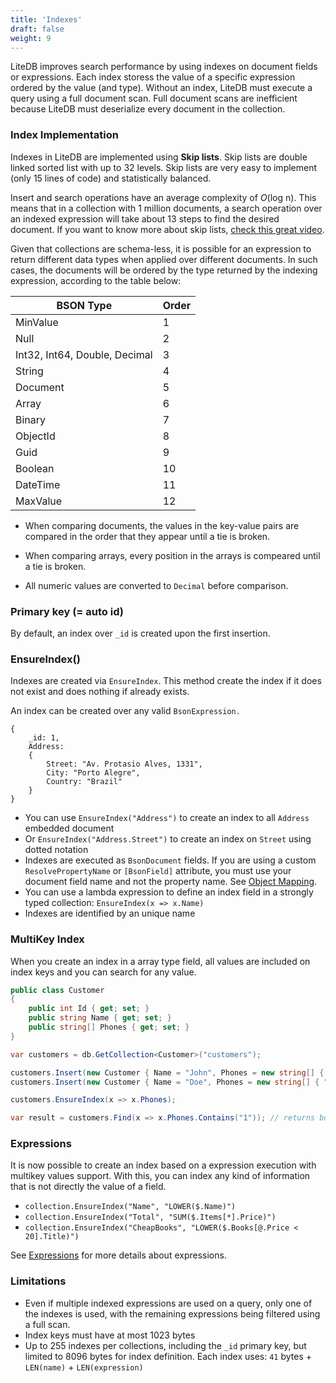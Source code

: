 ```yaml
---
title: 'Indexes'
draft: false
weight: 9
---
```


LiteDB improves search performance by using indexes on document fields or expressions. Each index storess the value of a specific expression ordered by the value (and type). Without an index, LiteDB must execute a query using a full document scan. Full document scans are inefficient because LiteDB must deserialize every document in the collection.

### Index Implementation

Indexes in LiteDB are implemented using **Skip lists**. Skip lists are double linked sorted list with up to 32 levels. Skip lists are very easy to implement (only 15 lines of code) and statistically balanced.

Insert and search operations have an average complexity of *O*(log n). This means that in a collection with 1 million documents, a search operation over an indexed expression will take about 13 steps to find the desired document. If you want to know more about skip lists, [check this great video](https://www.youtube.com/watch?v=kBwUoWpeH_Q). 

Given that collections are schema-less, it is possible for an expression to return different data types when applied over different documents. In such cases, the documents will be ordered by the type returned by the indexing expression, according to the table below:

|BSON Type                     |Order|
|------------------------------|-----|
|MinValue                      |1    |
|Null                          |2    |
|Int32, Int64, Double, Decimal |3    |
|String                        |4    |
|Document                      |5    |
|Array                         |6    |
|Binary                        |7    |
|ObjectId                      |8    |
|Guid                          |9    |
|Boolean                       |10   |
|DateTime                      |11   |
|MaxValue                      |12   |

- When comparing documents, the values in the key-value pairs are compared in the order that they appear until a tie is broken.

- When comparing arrays, every position in the arrays is compeared until a tie is broken.

- All numeric values are converted to `Decimal` before comparison.

### Primary key (= auto id) 

By default, an index over `_id` is created upon the first insertion.

### EnsureIndex()

Indexes are created via `EnsureIndex`. This method create the index if it does not exist and does nothing if already exists.

An index can be created over any valid `BsonExpression.`

```JS
{
    _id: 1,
    Address:
    {
        Street: "Av. Protasio Alves, 1331",
        City: "Porto Alegre",
        Country: "Brazil"
    }
}
```

- You can use `EnsureIndex("Address")` to create an index to all `Address` embedded document
- Or `EnsureIndex("Address.Street")` to create an index on `Street` using dotted notation
- Indexes are executed as `BsonDocument` fields. If you are using a custom `ResolvePropertyName` or `[BsonField]` attribute, you must use your document field name and not the property name. See [Object Mapping](Object-Mapping).
- You can use a lambda expression to define an index field in a strongly typed collection: `EnsureIndex(x => x.Name)`
- Indexes are identified by an unique name

### MultiKey Index

When you create an index in a array type field, all values are included on index keys and you can search for any value.

```C#
public class Customer
{
    public int Id { get; set; }
    public string Name { get; set; }
    public string[] Phones { get; set; }
}

var customers = db.GetCollection<Customer>("customers");

customers.Insert(new Customer { Name = "John", Phones = new string[] { "1", "2", "5" } });
customers.Insert(new Customer { Name = "Doe", Phones = new string[] { "1", "8" } });

customers.EnsureIndex(x => x.Phones);

var result = customers.Find(x => x.Phones.Contains("1")); // returns both documents
```

### Expressions

It is now possible to create an index based on a expression execution with multikey values support. With this, you can index any kind of information that is not directly the value of a field.

- `collection.EnsureIndex("Name", "LOWER($.Name)")`
- `collection.EnsureIndex("Total", "SUM($.Items[*].Price)")`
- `collection.EnsureIndex("CheapBooks", "LOWER($.Books[@.Price < 20].Title)")`

See [Expressions](Expressions) for more details about expressions.

###  Limitations

- Even if multiple indexed expressions are used on a query, only one of the indexes is used, with the remaining expressions being filtered using a full scan.
- Index keys must have at most 1023 bytes
- Up to 255 indexes per collections, including the `_id` primary key, but limited to 8096 bytes for index definition. Each index uses: `41` bytes + `LEN(name)` + `LEN(expression)`